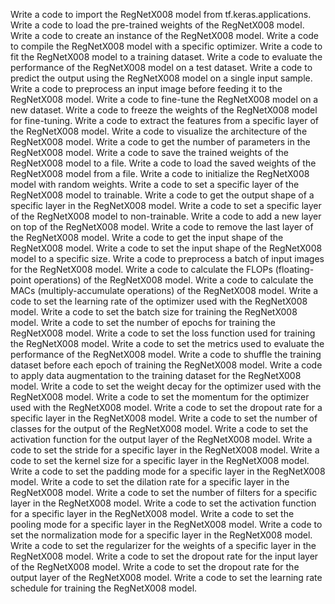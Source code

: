 Write a code to import the RegNetX008 model from tf.keras.applications.
Write a code to load the pre-trained weights of the RegNetX008 model.
Write a code to create an instance of the RegNetX008 model.
Write a code to compile the RegNetX008 model with a specific optimizer.
Write a code to fit the RegNetX008 model to a training dataset.
Write a code to evaluate the performance of the RegNetX008 model on a test dataset.
Write a code to predict the output using the RegNetX008 model on a single input sample.
Write a code to preprocess an input image before feeding it to the RegNetX008 model.
Write a code to fine-tune the RegNetX008 model on a new dataset.
Write a code to freeze the weights of the RegNetX008 model for fine-tuning.
Write a code to extract the features from a specific layer of the RegNetX008 model.
Write a code to visualize the architecture of the RegNetX008 model.
Write a code to get the number of parameters in the RegNetX008 model.
Write a code to save the trained weights of the RegNetX008 model to a file.
Write a code to load the saved weights of the RegNetX008 model from a file.
Write a code to initialize the RegNetX008 model with random weights.
Write a code to set a specific layer of the RegNetX008 model to trainable.
Write a code to get the output shape of a specific layer in the RegNetX008 model.
Write a code to set a specific layer of the RegNetX008 model to non-trainable.
Write a code to add a new layer on top of the RegNetX008 model.
Write a code to remove the last layer of the RegNetX008 model.
Write a code to get the input shape of the RegNetX008 model.
Write a code to set the input shape of the RegNetX008 model to a specific size.
Write a code to preprocess a batch of input images for the RegNetX008 model.
Write a code to calculate the FLOPs (floating-point operations) of the RegNetX008 model.
Write a code to calculate the MACs (multiply-accumulate operations) of the RegNetX008 model.
Write a code to set the learning rate of the optimizer used with the RegNetX008 model.
Write a code to set the batch size for training the RegNetX008 model.
Write a code to set the number of epochs for training the RegNetX008 model.
Write a code to set the loss function used for training the RegNetX008 model.
Write a code to set the metrics used to evaluate the performance of the RegNetX008 model.
Write a code to shuffle the training dataset before each epoch of training the RegNetX008 model.
Write a code to apply data augmentation to the training dataset for the RegNetX008 model.
Write a code to set the weight decay for the optimizer used with the RegNetX008 model.
Write a code to set the momentum for the optimizer used with the RegNetX008 model.
Write a code to set the dropout rate for a specific layer in the RegNetX008 model.
Write a code to set the number of classes for the output of the RegNetX008 model.
Write a code to set the activation function for the output layer of the RegNetX008 model.
Write a code to set the stride for a specific layer in the RegNetX008 model.
Write a code to set the kernel size for a specific layer in the RegNetX008 model.
Write a code to set the padding mode for a specific layer in the RegNetX008 model.
Write a code to set the dilation rate for a specific layer in the RegNetX008 model.
Write a code to set the number of filters for a specific layer in the RegNetX008 model.
Write a code to set the activation function for a specific layer in the RegNetX008 model.
Write a code to set the pooling mode for a specific layer in the RegNetX008 model.
Write a code to set the normalization mode for a specific layer in the RegNetX008 model.
Write a code to set the regularizer for the weights of a specific layer in the RegNetX008 model.
Write a code to set the dropout rate for the input layer of the RegNetX008 model.
Write a code to set the dropout rate for the output layer of the RegNetX008 model.
Write a code to set the learning rate schedule for training the RegNetX008 model.